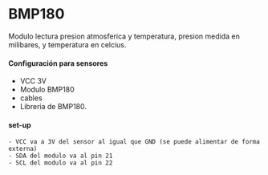 # BMP180
Modulo lectura presion atmosferica y temperatura, presion medida en milibares, y temperatura en celcius.


#### Configuración para sensores
  - VCC 3V
  - Modulo BMP180
  - cables
  - Libreria de BMP180.

#### set-up
    - VCC va a 3V del sensor al igual que GND (se puede alimentar de forma externa)
    - SDA del modulo va al pin 21
    - SCL del modulo va al pin 22
    
